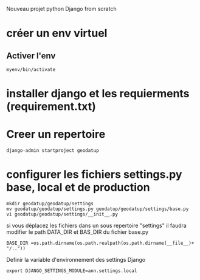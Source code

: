 Nouveau projet python Django from scratch

# créer un env virtuel 

## Activer l'env
```
myenv/bin/activate
```

# installer django et les requierments (requirement.txt)


# Creer un repertoire
```
django-admin startproject geodatup
```
# configurer les fichiers settings.py base, local et de production

```
mkdir geodatup/geodatup/settings
mv geodatup/geodatup/settings.py geodatup/geodatup/settings/base.py
vi geodatup/geodatup/settings/__init__.py
```


si vous déplacez les fichiers dans un sous repertoire "settings" il faudra modifier le path DATA_DIR et BAS_DIR du fichier base.py 

```
BASE_DIR =os.path.dirname(os.path.realpath(os.path.dirname(__file__)+ "/.."))

```


Definir la variable d'environnement des settings Django
```
export DJANGO_SETTINGS_MODULE=ann.settings.local
```

